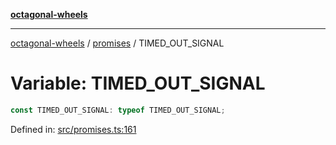 [**octagonal-wheels**](../../README.md)

***

[octagonal-wheels](../../modules.md) / [promises](../README.md) / TIMED\_OUT\_SIGNAL

# Variable: TIMED\_OUT\_SIGNAL

```ts
const TIMED_OUT_SIGNAL: typeof TIMED_OUT_SIGNAL;
```

Defined in: [src/promises.ts:161](https://github.com/vrtmrz/octagonal-wheels/blob/main/src/promises.ts#L161)
